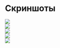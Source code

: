 # Скриншоты
  ![](SwiftUI_and_UIKit_SwiftBook/IMusic_continue/IMusic/Screenshots/116.53.23.png)</br>
  ![](SwiftUI_and_UIKit_SwiftBook/IMusic_continue/IMusic/Screenshots/116.54.10.png)</br>
  ![](SwiftUI_and_UIKit_SwiftBook/IMusic_continue/IMusic/Screenshots/116.54.27.png)</br>
  ![](SwiftUI_and_UIKit_SwiftBook/IMusic_continue/IMusic/Screenshots/116.54.32.png)</br>
  ![](SwiftUI_and_UIKit_SwiftBook/IMusic_continue/IMusic/Screenshots/116.54.55.png)</br>
